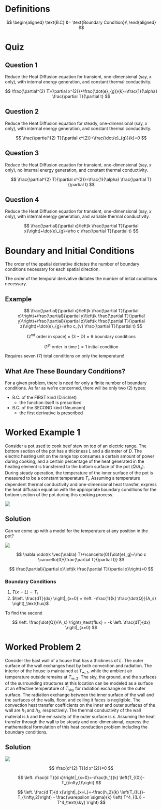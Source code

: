 # Definitions

$$
\begin{aligned}
\text{B.C} &= \text{Boundary Condition}\\
\end{aligned}
$$

# Quiz

## Question 1

Reduce the Heat Diffusion equation for transient, one-dimensional (say, $x$ only), with internal energy generation, and constant thermal conductivity.

$$
\frac{\partial^{2} T}{\partial x^{2}}+\frac{\dot{e}_{g}}{k}=\frac{1}{\alpha} \frac{\partial T}{\partial t}
$$

## Question 2

Reduce the Heat Diffusion equation for steady, one-dimensional (say, $x$ only), with internal energy generation, and constant thermal conductivity.

$$
\frac{\partial^{2} T}{\partial x^{2}}+\frac{\dot{e}_{g}}{k}=0
$$

## Question 3

Reduce the Heat Diffusion equation for transient, one-dimensional (say, $x$ only), no internal energy generation, and constant thermal conductivity.

$$
\frac{\partial^{2} T}{\partial x^{2}}=\frac{1}{\alpha} \frac{\partial T}{\partial t}
$$

## Question 4

Reduce the Heat Diffusion equation for transient, one-dimensional (say, $x$ only), with internal energy generation, and variable thermal conductivity.

$$
\frac{\partial}{\partial x}\left(k \frac{\partial T}{\partial x}\right)+\dot{e}_{g}=\rho c \frac{\partial T}{\partial t}
$$

# Boundary and Initial Conditions

The order of the spatial derivative dictates the number of boundary conditions necessary for each spatial direction.

The order of the temporal derivative dictates the number of initial conditions necessary.

## Example

$$
\frac{\partial}{\partial x}\left(k \frac{\partial T}{\partial x}\right)+\frac{\partial}{\partial y}\left(k \frac{\partial T}{\partial y}\right)+\frac{\partial}{\partial z}\left(k \frac{\partial T}{\partial z}\right)+\dot{e}_{g}=\rho c_{v} \frac{\partial T}{\partial t}
$$

$$
\left(2^{\text {nd}} \text{ order in space} \right) \times(3-\mathrm{D})=6 \text{ boundary conditions}
$$

$$
\left( 1^{\text {st}} \text { order in time }\right) = 1 \text { initial condition }
$$

Requires seven (7) total conditions on only the temperature!

## What Are These Boundary Conditions?

For a given problem, there is need for only a finite number of boundary conditions.
As far as we're concerned, there will be only two (2) types:

* B.C. of the FIRST kind (Dirichlet)
  * the function itself is prescribed
* B.C. of the SECOND kind (Neumann)
  * the first derivative is prescribed

# Worked Example 1

Consider a pot used to cook beef stew on top of an electric range. The bottom section of the pot has a thickness $L$ and a diameter of $D$. The electric heating unit on the range top consumes a certain amount of power during cooking, and a certain percentage of the heat generated in the heating element is transferred to the bottom surface of the pot $\left(\dot{Q} / A_{s}\right)$. During steady operation, the temperature of the inner surface of the pot is measured to be a constant temperature $T_{i}$. Assuming a temperature dependent thermal conductivity and one-dimensional heat transfer, express the heat diffusion equation with the appropriate boundary conditions for the bottom section of the pot during this cooking process.

![](!imgdir/c8bc2d22e5467be8d910dba3625cfadf0696ccc6.png)

## Solution

Can we come up with a model for the temperature at any position in the pot?

![](!imgdir/ecb5caa504bc4419979289b4321e1480ea6bb504.png)

$$
\nabla \cdot(k \vec{\nabla} T)+\cancelto{0}{\dot{e}_g}=\rho c \cancelto{0}{\frac{\partial T}{\partial t}}
$$

$$
\frac{\partial}{\partial x}\left(k \frac{\partial T}{\partial x}\right)=0
$$

### Boundary Conditions

1. $T(x=L)=T_i$
2. $\left. \frac{dT}{dx} \right|_{x=0} = \left. -\frac{1}{k} \frac{\dot{Q}}{A_s} \right)_\text{flux}$

To find the second

$$
\left. \frac{\dot{Q}}{A_s} \right)_\text{flux} = -k \left. \frac{dT}{dx} \right|_{x=0}
$$

# Worked Problem 2

Consider the East wall of a house that has a thickness of $L$. The outer surface of the
wall exchanges heat by both convection and radiation. The interior of the house
is maintained at $T_{\infty, 1},$ while the ambient air temperature outside remains at $T_{\infty, 2}$.
The sky, the ground, and the surfaces of the surrounding structures at this location can be modeled as a surface at an effective temperature of $T_{\text {sky}}$ for radiation exchange on the outer surface. The radiation exchange between the inner surface of the wall and the surfaces of the walls, floor, and ceiling it faces is negligible. The
convection heat transfer coefficients on the inner and outer surfaces of the wall are
$h_{1}$ and $h_{2}$, respectively. The thermal conductivity of the wall material is $k$ and the emissivity of the outer surface is $\varepsilon$. Assuming the heat transfer through the wall to be steady and one-dimensional, express the mathematical formulation of this heat
conduction problem including the boundary conditions.

## Solution

![](!imgdir/ea8997d08bd579dc0dfd423b7d7c60e0465ccf47.png)

$$
\frac{d^{2} T}{d x^{2}}=0
$$

$$
\left. \frac{d T}{d x}\right|_{x=0}=-\frac{h_1}{k} \left(T_{(0)}-T_{\infty,1}\right)
$$

$$
\left. \frac{d T}{d x}\right|_{x=L}=-\frac{h_2}{k} \left(T_{(L)}-T_{\infty,2}\right) - \frac{\varepsilon \sigma}{k} \left( T^4_{(L)} -T^4_\text{sky} \right)
$$